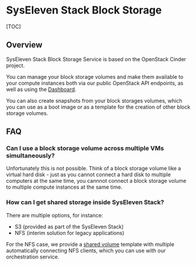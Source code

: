 # SysEleven Stack Block Storage

[TOC]

## Overview

SysEleven Stack Block Storage Service is based on the OpenStack Cinder project.

You can manage your block storage volumes and make them available to your compute instances both via our public OpenStack API endpoints, as well as using the [Dashboard](https://dashboard.cloud.syseleven.net).

You can also create snapshots from your block storages volumes, which you can use as a boot image or as a template for the creation of other block storage volumes.

## FAQ

### Can I use a block storage volume across multiple VMs simultaneously?

Unfortunately this is not possible. Think of a block storage volume like a virtual hard disk - just as you cannot connect a hard disk to multiple computers at the same time, you cannnot connect a block storage volume to multiple compute instances at the same time.

### How can I get shared storage inside SysEleven Stack?

There are multiple options, for instance:

 * S3 (provided as part of the SysEleven Stack)
 * NFS (interim solution for legacy applications)

For the NFS case, we provide a [shared volume](https://github.com/syseleven/heattemplates-examples/tree/master/sharedVolume) template with multiple automatically connecting NFS clients, which you can use with our orchestration service.
